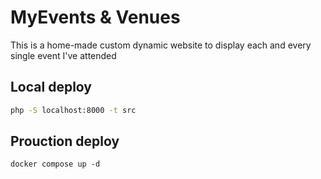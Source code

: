# MyEvents & Venues

This is a home-made custom dynamic website to display each and every single event I've attended

## Local deploy
```sh
php -S localhost:8000 -t src
```

## Prouction deploy
```
docker compose up -d
```